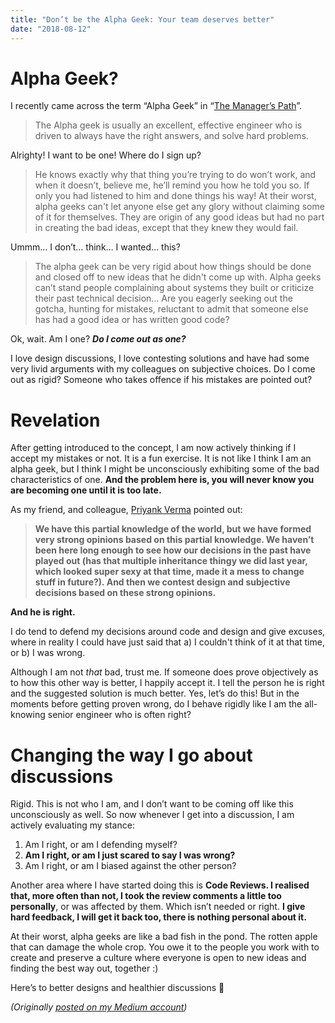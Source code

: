 ```yaml
---
title: "Don’t be the Alpha Geek: Your team deserves better"
date: "2018-08-12"
---
```


# Alpha Geek?

I recently came across the term “Alpha Geek” in “[The Manager’s Path](https://www.goodreads.com/book/show/33369254-the-manager-s-path)”.

> The Alpha geek is usually an excellent, effective engineer who is driven to always have the right answers, and solve hard problems.

Alrighty! I want to be one! Where do I sign up?

> He knows exactly why that thing you’re trying to do won’t work, and when it doesn’t, believe me, he’ll remind you how he told you so. If only you had listened to him and done things his way! At their worst, alpha geeks can't let anyone else get any glory without claiming some of it for themselves. They are origin of any good ideas but had no part in creating the bad ideas, except that they knew they would fail.

Ummm… I don’t… think… I wanted… this?

> The alpha geek can be very rigid about how things should be done and closed off to new ideas that he didn't come up with. Alpha geeks can’t stand people complaining about systems they built or criticize their past technical decision… Are you eagerly seeking out the gotcha, hunting for mistakes, reluctant to admit that someone else has had a good idea or has written good code?

Ok, wait. Am I one? **_Do I come out as one?_**

I love design discussions, I love contesting solutions and have had some very livid arguments with my colleagues on subjective choices. Do I come out as rigid? Someone who takes offence if his mistakes are pointed out?

# Revelation

After getting introduced to the concept, I am now actively thinking if I accept my mistakes or not. It is a fun exercise. It is not like I think I am an alpha geek, but I think I might be unconsciously exhibiting some of the bad characteristics of one. **And the problem here is, you will never know you are becoming one until it is too late.**

As my friend, and colleague, [Priyank Verma](https://priyankvex.wordpress.com/) pointed out:

> **We have this partial knowledge of the world, but we have formed very strong opinions based on this partial knowledge. We haven’t been here long enough to see how our decisions in the past have played out (has that multiple inheritance thingy we did last year, which looked super sexy at that time, made it a mess to change stuff in future?). And then we contest design and subjective decisions based on these strong opinions.**

**And he is right.**

I do tend to defend my decisions around code and design and give excuses, where in reality I could have just said that a) I couldn't think of it at that time, or b) I was wrong.

Although I am not _that_ bad, trust me. If someone does prove objectively as to how this other way is better, I happily accept it. I tell the person he is right and the suggested solution is much better. Yes, let’s do this! But in the moments before getting proven wrong, do I behave rigidly like I am the all-knowing senior engineer who is often right?

# Changing the way I go about discussions

Rigid. This is not who I am, and I don’t want to be coming off like this unconsciously as well. So now whenever I get into a discussion, I am actively evaluating my stance:

1. Am I right, or am I defending myself?
2. **Am I right, or am I just scared to say I was wrong?**
3. Am I right, or am I biased against the other person?

Another area where I have started doing this is **Code Reviews. I realised that, more often than not, I took the review comments a little too personally**, or was affected by them. Which isn’t needed or right. **I give hard feedback, I will get it back too, there is nothing personal about it.**

At their worst, alpha geeks are like a bad fish in the pond. The rotten apple that can damage the whole crop. You owe it to the people you work with to create and preserve a culture where everyone is open to new ideas and finding the best way out, together :)

Here’s to better designs and healthier discussions 🍻

_(Originally [posted on my Medium account](https://hackernoon.com/dont-be-the-alpha-geek-your-team-deserves-better-28f97630e89e))_
